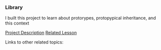### Library

I built this project to learn about protorypes, protopypical inheritance, and this context

[Project Description](https://www.theodinproject.com/lessons/node-path-javascript-library)
[Related Lesson](https://www.theodinproject.com/lessons/node-path-javascript-objects-and-object-constructors)

Links to other related topics:


